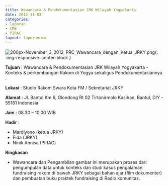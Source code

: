 ```yaml
---
title: Wawancara & Pendokumentasian JRK Wilayah Yogyakarta
date: 2012-11-03
categories:
- laporan
- CMB
- PIRAC
layout: laporancmb
---
```


![200px-November_3_2012_PRC_Wawancara_dengan_Ketua_JRKY.png](/uploads/200px-November_3_2012_PRC_Wawancara_dengan_Ketua_JRKY.png){: .img-responsive .center-block }


**Tujuan** : Wawancara & Pendokumentasian JRK Wilayah Yogyakarta - Konteks & perkembangan Rakom di Yogya sekaligus Pendokumentasiannya . 

**Lokasi** : Studio Rakom Swara Kota FM / Sekretariat JRKY 

**Alamat** : Jl. Bantul Km 6, Glondong Rt 02 Tirtonirmolo Kasihan, Bantul, DIY - 55181 Indonesia 

**Jam** : 08.30 – 10.00 WIB 

**Hadir** :
* Mardiyono (ketua JRKY)
* Fida (JRKY)
* Ninik Annisa (PIRAC)

**Ringkasan**  
* Wawancara dan Pengambilan gambar ini merupakan proses dari pengumpulan data untuk konteks dan studi kasus pengalaman fundraising rakom di bawah JRKY sebagai bahan ajar (film dokumenter) dan pembuatan buku praktek fundraising di Radio komunitas.
